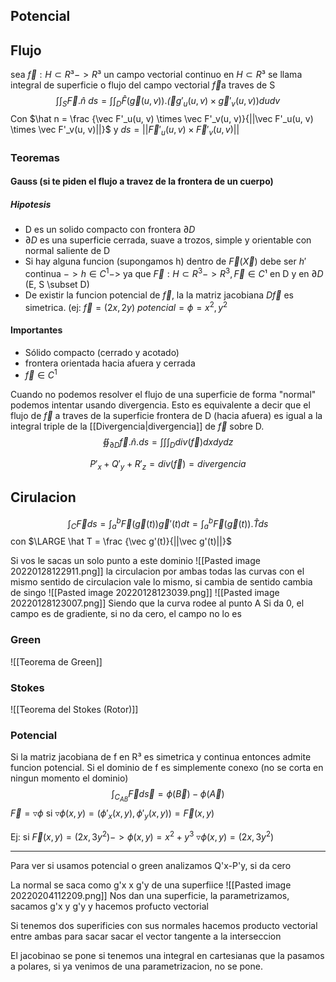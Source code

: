 ## Potencial


## Flujo
sea $\vec f:H \subset R³ -> R³$ un campo vectorial continuo en $H \subset R³$ se llama integral de superficie o flujo del campo vectorial $\vec f$a traves de S
 $$\int\int_S \vec F.\hat n\ ds= \int\int_D \hat F(\vec g(u ,v)).\vec (g'_u(u, v) \times \vec g'_v(u, v))dudv$$
 Con $\hat n = \frac {\vec F'_u(u, v) \times \vec F'_v(u, v)}{||\vec F'_u(u, v) \times \vec F'_v(u, v)||}$ y  $ds=||\vec F'_u(u, v) \times \vec F'_v(u, v)||$

 
### Teoremas
#### Gauss (si te piden el flujo a travez de la frontera de un cuerpo)
##### Hipotesis
- D es un solido compacto con frontera $\partial D$
- $\partial D$ es una superficie cerrada, suave a trozos, simple y orientable con normal saliente de D
- Si hay alguna funcion (supongamos h) dentro de $\vec F(\vec X)$ debe ser $h'$ continua $-> h\in C^1 ->$ ya que $\vec F: H\subset R^3->R^3, \vec F \in C¹$ en D y en $\partial D$ (E, S \subset D) 
- De existir la funcion potencial de $\vec f$, la la matriz jacobiana $D\vec f$ es simetrica. (ej: $\vec f=(2x, 2y)$ $potencial=\phi = x^2, y^2$

#### Importantes
- Sólido compacto (cerrado y acotado)
- frontera orientada hacia afuera y cerrada
- $\vec f \in C^1$

Cuando no podemos resolver el flujo de una superficie de forma "normal"  podemos intentar usando divergencia.
Esto es equivalente a decir que el flujo de $\vec f$ a traves de la superficie frontera de D (hacia afuera) es igual a la integral triple de la [[Divergencia|divergencia]] de $\vec f$ sobre D.
$$ ∯_{\partial D}\vec f . \hat n . ds = \int \int \int_D div(\vec f) dxdydz $$

$$P'_x +Q'_y + R'_z = div(\vec f) = divergencia$$

## Cirulacion
$$\int_C \vec F ds= \int_a^b \vec F (\vec g(t))\vec g'(t)dt=\int_a^b \vec F (\vec g(t)).\hat T ds $$
con $\LARGE \hat T = \frac {\vec g'(t)}{||\vec g'(t)||}$


Si vos le sacas un solo punto a este dominio ![[Pasted image 20220128122911.png]]
la circulacion por ambas todas las curvas con el mismo sentido de circulacion vale lo mismo, si cambia de sentido cambia de singo
![[Pasted image 20220128123039.png]]
![[Pasted image 20220128123007.png]]
Siendo que la curva rodee al punto A
Si da 0, el campo es de gradiente, si no da cero, el campo no lo es

### Green 
![[Teorema de Green]]

### Stokes
![[Teorema del Stokes (Rotor)]]

### Potencial
Si la matriz jacobiana de f en R³ es simetrica y continua entonces admite funcion potencial.
Si el dominio de f es simplemente conexo (no se corta en ningun momento el dominio)
$$\int_{C_{AB}}\vec F d \vec s = \phi(\vec B)- \phi(\vec A)$$
$\vec F = \triangledown \phi$ si $\triangledown \phi (x,y) = (\phi'_x(x, y), \phi'_y(x, y))=\vec F(x, y)$

Ej: si $\vec F(x,y)=(2x, 3y^2)-> \phi (x,y) = x^2+y^3$
$\triangledown \phi (x,y) =(2x, 3y^2)$

---
Para ver si usamos potencial o green analizamos Q'x-P'y, si da cero


La normal se saca como g'x x g'y de una superfiice
![[Pasted image 20220204112209.png]]
Nos dan una superficie, la parametrizamos, sacamos g'x y g'y y hacemos profucto vectorial

Si tenemos dos superificies con sus normales hacemos producto vectorial entre ambas para sacar sacar el vector tangente a la interseccion


El jacobinao se pone si tenemos una integral en cartesianas que la pasamos a polares, si ya venimos de una parametrizacion, no se pone.